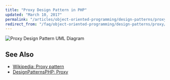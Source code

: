 ```yaml
---
title: "Proxy Design Pattern in PHP"
updated: "March 10, 2017"
permalink: "/articles/object-oriented-programming/design-patterns/proxy/"
redirect_from: "/faq/object-oriented-programming/design-patterns/proxy/"
---
```


![Proxy Design Pattern UML Diagram](https://raw.githubusercontent.com/wwphp-fb/php-resources-assets/master/images/oop/design-patterns/structural/proxy.png "Proxy Design Pattern UML Diagram")

## See Also

* [Wikipedia: Proxy pattern](https://en.wikipedia.org/wiki/Proxy_pattern)
* [DesignPatternsPHP: Proxy](http://designpatternsphp.readthedocs.io/en/latest/Structural/Proxy/README.html)
